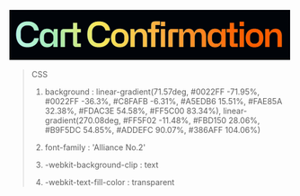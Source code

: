![Alt text](githubUniverse.png "github Universe")

> CSS
>
> 1. background : linear-gradient(71.57deg, #0022FF -71.95%, #0022FF -36.3%, #C8FAFB -6.31%, #A5EDB6 15.51%, #FAE85A 32.38%, #FDAC3E 54.58%, #FF5C00 83.34%), linear-gradient(270.08deg, #FF5F02 -11.48%, #FBD150 28.06%, #B9F5DC 54.85%, #ADDEFC 90.07%, #386AFF 104.06%)
>
> 2. font-family : 'Alliance No.2'
>
> 3. -webkit-background-clip : text
>
> 4. -webkit-text-fill-color : transparent